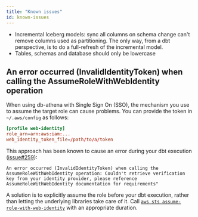 ```yaml
---
title: "Known issues"
id: known-issues
---
```


- Incremental Iceberg models: sync all columns on schema change can't remove columns used as partitioning. The only way, from a dbt perspective, is to do a full-refresh of the incremental model.
- Tables, schemas and database should only be lowercase

## An error occurred (InvalidIdentityToken) when calling the AssumeRoleWithWebIdentity operation

When using db-athena with Single Sign On (SSO), the mechanism you use to assume the target role can cause problems. You can provide the token in `~/.aws/config` as follows:

```toml
[profile web-identity]
role_arn=arn:aws:iam:...
web_identity_token_file=/path/to/a/token
```
This approach has been known to cause an error during your dbt execution ([issue#259](https://github.com/dbt-athena/dbt-athena/issues/259)):

```
An error occurred (InvalidIdentityToken) when calling the AssumeRoleWithWebIdentity operation: Couldn't retrieve verification key from your identity provider, please reference AssumeRoleWithWebIdentity documentation for requirements"
```

A solution is to explicitly assume the role before your dbt execution, rather than letting the underlying libraries take care of it. Call [`aws sts assume-role-with-web-identity`](https://docs.aws.amazon.com/cli/latest/reference/sts/assume-role-with-web-identity.html) with an appropriate duration.
